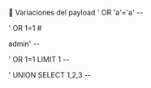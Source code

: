 🔁 Variaciones del payload
' OR 'a'='a' --

' OR 1=1 #

admin' --

' OR 1=1 LIMIT 1 --

' UNION SELECT 1,2,3 --
